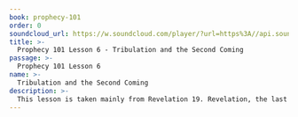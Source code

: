 ```yaml
---
book: prophecy-101
order: 0
soundcloud_url: https://w.soundcloud.com/player/?url=https%3A//api.soundcloud.com/tracks/
title: >-
  Prophecy 101 Lesson 6 - Tribulation and the Second Coming
passage: >-
  Prophecy 101 Lesson 6
name: >-
  Tribulation and the Second Coming
description: >-
  This lesson is taken mainly from Revelation 19. Revelation, the last book of the Bible, has 22 chapters. Of those, 15 concern the Great Tribulation. Following the Tribulation, Jesus Christ will be revealed from heaven and return to earth as King of kings and Lord of lords. We must be ready for his appearing.
---
```


